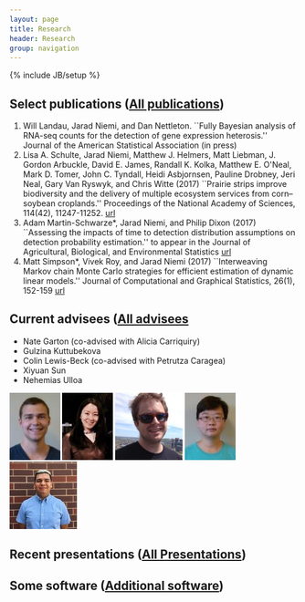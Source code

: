 ```yaml
---
layout: page
title: Research
header: Research
group: navigation
---
```

{% include JB/setup %}

## Select publications ([All publications](publications.html))

1. Will Landau, Jarad Niemi, and Dan Nettleton. ``Fully Bayesian analysis of RNA-seq counts for the detection of gene expression heterosis.'' Journal of the American Statistical Association (in press)
1. Lisa A. Schulte, Jarad Niemi, Matthew J. Helmers, Matt Liebman, J. Gordon
Arbuckle, David E. James, Randall K. Kolka, Matthew E. O'Neal, Mark D. Tomer, 
John C. Tyndall, Heidi Asbjornsen, Pauline Drobney, Jeri Neal, Gary Van Ryswyk,
and Chris Witte (2017) ``Prairie strips improve biodiversity and the delivery of 
multiple ecosystem services from corn–soybean croplands.''
Proceedings of the National Academy of Sciences, 114(42), 11247-11252.
[url](http://www.pnas.org/content/114/42/11247.short)
1. Adam Martin-Schwarze\*, Jarad Niemi, and Philip Dixon (2017) ``Assessing the impacts
of time to detection distribution assumptions on detection probability 
estimation.'' to appear in the Journal of Agricultural, Biological, and 
Environmental Statistics
[url](https://link.springer.com/article/10.1007/s13253-017-0300-y)
1. Matt Simpson\*, Vivek Roy, and Jarad Niemi (2017) ``Interweaving Markov chain Monte Carlo strategies for efficient estimation of dynamic linear models.'' Journal of Computational and Graphical Statistics, 26(1), 152-159
[url](http://www.tandfonline.com/doi/full/10.1080/10618600.2015.1105748)

## Current advisees ([All advisees](students.html)

- Nate Garton (co-advised with Alicia Carriquiry)
- Gulzina Kuttubekova
- Colin Lewis-Beck (co-advised with Petrutza Caragea)
- Xiyuan Sun
- Nehemias Ulloa

<img src="student_figs/nmgarton.jpg" style="height:118px;" />
<img src="student_figs/gulzina.jpg" style="height:118px;" />
<img src="student_figs/colin.jpg" style="height:118px;" />
<img src="student_figs/xiyuansu.jpg" style="height:118px;" />
<img src="student_figs/nulloa_resized.jpg" style="height:118px;" />

## Recent presentations ([All Presentations](presentations.html))



## Some software ([Additional software](software.html))




